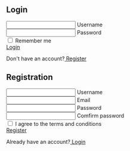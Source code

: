 <!DOCTYPE html>
<html lang="en">
<head>
<meta charset="UTF-8">
<meta http-equiv="X-UA-Compatible" content="IE-edge">
<meta name="viewport" content="width=device-width, initial-scale=1.0">
<!-- font awesome cdn link -->
<link rel="stylesheet"
href="https://cdnjs.cloudflare.com/ajax/libs/font-awesome/6.4.2/css/all.min.css">
<!-- custom css file link -->
<link rel="stylesheet" href="login.css">
<title>Login & Register Form</title>
</head>
<body>
<div class="wrapper">
<div class="form-box login">
<h2>Login</h2>
<form action="#">
<div class="input-box">
<span class="icon"><i class="fas fa-user"></i></span>
<input type="text" required>
<label>Username</label>
</div>
<div class="input-box">
<span class="icon"><i class="fas fa-lock"></i></span>
<input type="password" required>
<label>Password</label>
</div>
<div class="remember-forgot">
<label><input type="checkbox"> Remember me</label>
</div>
<a href="yyyyyy.html" class="btn">Login</a>
<div class="login-register">
<p>Don't have an account?<a href="#" class="register-link"> Register</a></p>
</div>
</form>
</div>
<div class="form-box register">
<h2>Registration</h2>
<form action="#">
  <div class="input-box">
<span class="icon"><i class="fas fa-user"></i></span>
<input type="text" required>
<label>Username</label>
</div>
<div class="input-box">
<span class="icon"><i class="fas fa-envelope"></i></span>
<input type="email" required>
<label>Email</label>
</div>
<div class="input-box">
<span class="icon"><i class="fas fa-lock"></i></span>
<input type="password" required>
<label>Password</label>
</div>
<div class="input-box">
<span class="icon"><i class="fas fa-lock"></i></span>
<input type="password" required>
<label>Comfirm password</label>
</div>
<div class="remember-forgot">
<label><input type="checkbox"> I agree to the terms and conditions</label>
</div>
<a href="yyyyyy.html" class="btn">Register</a>
<div class="login-register">
<p>Already have an account?<a href="#" class="login-link"> Login</a></p>
</div>
</form>
</div>
</div>
<!-- custom js file link -->
<script src="login.js"></script>
</body>
</html>
